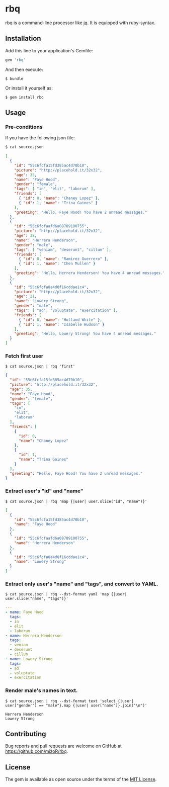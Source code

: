 # rbq

rbq is a command-line processor like [jq](http://stedolan.github.io/jq/). It is equipped with ruby-syntax.

## Installation

Add this line to your application's Gemfile:

```ruby
gem 'rbq'
```

And then execute:

    $ bundle

Or install it yourself as:

    $ gem install rbq

## Usage

### Pre-conditions

If you have the following json file:

```sh
$ cat source.json
```

```json
[
  {
    "id": "55c6fcfa15fd385ac4d70b10",
    "picture": "http://placehold.it/32x32",
    "age": 35,
    "name": "Faye Hood",
    "gender": "female",
    "tags": [ "in", "elit", "laborum" ],
    "friends": [
      { "id": 0, "name": "Chaney Lopez" },
      { "id": 1, "name": "Trina Gaines" }
    ],
    "greeting": "Hello, Faye Hood! You have 2 unread messages."
  },
  {
    "id": "55c6fcfaafd6a08789100755",
    "picture": "http://placehold.it/32x32",
    "age": 38,
    "name": "Herrera Henderson",
    "gender": "male",
    "tags": [ "veniam", "deserunt", "cillum" ],
    "friends": [
      { "id": 0, "name": "Ramirez Guerrero" },
      { "id": 1, "name": "Chen Mullen" }
    ],
    "greeting": "Hello, Herrera Henderson! You have 4 unread messages."
  },
  {
    "id": "55c6fcfa8a4d8f16cddae1c4",
    "picture": "http://placehold.it/32x32",
    "age": 21,
    "name": "Lowery Strong",
    "gender": "male",
    "tags": [ "ad", "voluptate", "exercitation" ],
    "friends": [
      { "id": 0, "name": "Holland White" },
      { "id": 1, "name": "Isabelle Hudson" }
    ],
    "greeting": "Hello, Lowery Strong! You have 4 unread messages."
  }
]
```

### Fetch first user

```
$ cat source.json | rbq 'first'
```

```json
{
  "id": "55c6fcfa15fd385ac4d70b10",
  "picture": "http://placehold.it/32x32",
  "age": 35,
  "name": "Faye Hood",
  "gender": "female",
  "tags": [
    "in",
    "elit",
    "laborum"
  ],
  "friends": [
    {
      "id": 0,
      "name": "Chaney Lopez"
    },
    {
      "id": 1,
      "name": "Trina Gaines"
    }
  ],
  "greeting": "Hello, Faye Hood! You have 2 unread messages."
}
```

### Extract user's "id" and "name"

```
$ cat source.json | rbq 'map {|user| user.slice("id", "name")}'
```

```json
[
  {
    "id": "55c6fcfa15fd385ac4d70b10",
    "name": "Faye Hood"
  },
  {
    "id": "55c6fcfaafd6a08789100755",
    "name": "Herrera Henderson"
  },
  {
    "id": "55c6fcfa8a4d8f16cddae1c4",
    "name": "Lowery Strong"
  }
]
```

### Extract only user's "name" and "tags", and convert to YAML.

```
$ cat source.json | rbq --dst-format yaml 'map {|user| user.slice("name", "tags")}'
```

```yaml
---
- name: Faye Hood
  tags:
  - in
  - elit
  - laborum
- name: Herrera Henderson
  tags:
  - veniam
  - deserunt
  - cillum
- name: Lowery Strong
  tags:
  - ad
  - voluptate
  - exercitation

```

### Render male's names in text.

```
$ cat source.json | rbq --dst-format text 'select {|user| user["gender"] == "male"}.map {|user| user["name"]}.join("\n")'
```

```
Herrera Henderson
Lowery Strong
```

## Contributing

Bug reports and pull requests are welcome on GitHub at https://github.com/mizoR/rbq.

## License

The gem is available as open source under the terms of the [MIT License](http://opensource.org/licenses/MIT).

